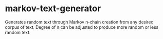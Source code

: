 # markov-text-generator
Generates random text through Markov n-chain creation from any desired corpus of text. Degree of n can be adjusted to produce more random or less random text.
